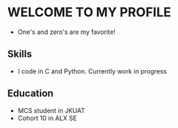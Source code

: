 # WELCOME TO MY PROFILE
- One's and zero's are my favorite!

## Skills

- I code in C and Python. Currently work in progress

## Education

- MCS student in JKUAT
- Cohort 10 in ALX SE
